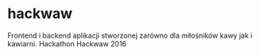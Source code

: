 # hackwaw
Frontend i backend aplikacji stworzonej zarówno dla miłośników kawy jak i kawiarni. Hackathon Hackwaw 2016
